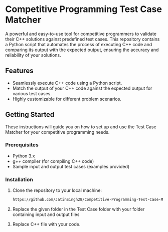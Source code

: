 # Competitive Programming Test Case Matcher


A powerful and easy-to-use tool for competitive programmers to validate their C++ solutions against predefined test cases. This repository contains a Python script that automates the process of executing C++ code and comparing its output with the expected output, ensuring the accuracy and reliability of your solutions.

## Features

- Seamlessly execute C++ code using a Python script.
- Match the output of your C++ code against the expected output for various test cases.
- Highly customizable for different problem scenarios.

## Getting Started

These instructions will guide you on how to set up and use the Test Case Matcher for your competitive programming needs.

### Prerequisites

- Python 3.x
- g++ compiler (for compiling C++ code)
- Sample input and output test cases (examples provided)

### Installation

1. Clone the repository to your local machine:

   ```bash
   https://github.com/JatinSingh28/Competitive-Programming-Test-Case-Matcher.git

2. Replace the given folder in the Test Case folder with your folder containing input and output files
3. Replace C++ file with your code.
